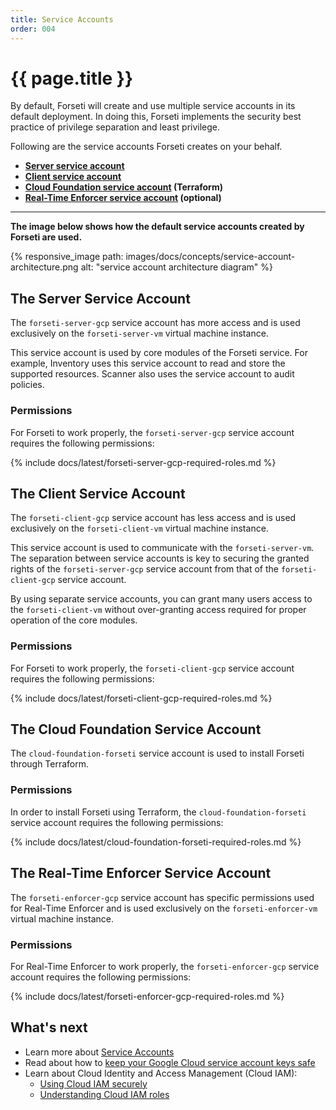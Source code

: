 ```yaml
---
title: Service Accounts
order: 004
---
```


# {{ page.title }}

By default, Forseti will create and use multiple service accounts in its
default deployment. In doing this, Forseti implements the security best
practice of privilege separation and least privilege.

Following are the service accounts Forseti creates on your behalf.

 * **[Server service account](#the-server-service-account)**
 * **[Client service account](#the-client-service-account)**
 * **[Cloud Foundation service account](#the-cloud-foundation-service-account) (Terraform)**
 * **[Real-Time Enforcer service account](#the-real-time-enforcer-service-account) (optional)**

---

**The image below shows how the default service accounts created
by Forseti are used.**

{% responsive_image path: images/docs/concepts/service-account-architecture.png alt: "service account architecture diagram" %}

## The Server Service Account

The `forseti-server-gcp` service account has more access and is used
exclusively on the `forseti-server-vm` virtual machine instance.

This service account is used by core modules of the Forseti service. For
example, Inventory uses this service account to read and store the
supported resources. Scanner also uses the service account to audit policies.

### Permissions

For Forseti to work properly, the `forseti-server-gcp` service account
requires the following permissions:

{% include docs/latest/forseti-server-gcp-required-roles.md %}

## The Client Service Account

The `forseti-client-gcp` service account has less access and is used
exclusively on the `forseti-client-vm` virtual machine instance.

This service account is used to communicate with the
`forseti-server-vm`. The separation between service accounts is key to
securing the granted rights of the `forseti-server-gcp` service account
from that of the `forseti-client-gcp` service account.

By using separate service accounts, you can grant many users access to the
`forseti-client-vm` without over-granting access required for proper operation
of the core modules.

### Permissions

For Forseti to work properly, the `forseti-client-gcp` service account
requires the following permissions:

{% include docs/latest/forseti-client-gcp-required-roles.md %}

## The Cloud Foundation Service Account

The `cloud-foundation-forseti` service account is used to install Forseti through Terraform.

### Permissions

In order to install Forseti using Terraform, the `cloud-foundation-forseti` service account
requires the following permissions:

{% include docs/latest/cloud-foundation-forseti-required-roles.md %}

## The Real-Time Enforcer Service Account

The `forseti-enforcer-gcp` service account has specific permissions used for Real-Time Enforcer 
and is used exclusively on the `forseti-enforcer-vm` virtual machine instance.

### Permissions

For Real-Time Enforcer to work properly, the `forseti-enforcer-gcp` service account
requires the following permissions:

{% include docs/latest/forseti-enforcer-gcp-required-roles.md %}

## What's next

 * Learn more about [Service Accounts](https://cloud.google.com/iam/docs/understanding-service-accounts)
 * Read about how to [keep your Google Cloud service account keys safe](https://cloudplatform.googleblog.com/2017/07/help-keep-your-Google-Cloud-service-account-keys-safe.html)
 * Learn about Cloud Identity and Access Management (Cloud IAM):
   * [Using Cloud IAM securely](https://cloud.google.com/iam/docs/using-iam-securely)
   * [Understanding Cloud IAM roles](https://cloud.google.com/iam/docs/understanding-roles)
